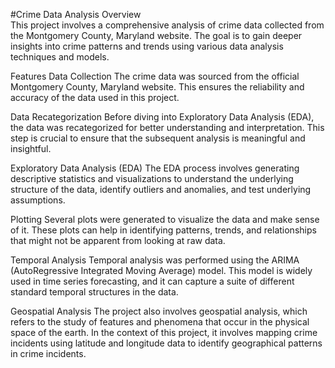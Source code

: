 #Crime Data Analysis Overview  
This project involves a comprehensive analysis of crime data collected from the Montgomery County, Maryland website. The goal is to gain deeper insights into crime patterns and trends using various data analysis techniques and models.

Features
Data Collection
The crime data was sourced from the official Montgomery County, Maryland website. This ensures the reliability and accuracy of the data used in this project.

Data Recategorization
Before diving into Exploratory Data Analysis (EDA), the data was recategorized for better understanding and interpretation. This step is crucial to ensure that the subsequent analysis is meaningful and insightful.

Exploratory Data Analysis (EDA)
The EDA process involves generating descriptive statistics and visualizations to understand the underlying structure of the data, identify outliers and anomalies, and test underlying assumptions.

Plotting
Several plots were generated to visualize the data and make sense of it. These plots can help in identifying patterns, trends, and relationships that might not be apparent from looking at raw data.

Temporal Analysis
Temporal analysis was performed using the ARIMA (AutoRegressive Integrated Moving Average) model. This model is widely used in time series forecasting, and it can capture a suite of different standard temporal structures in the data.

Geospatial Analysis
The project also involves geospatial analysis, which refers to the study of features and phenomena that occur in the physical space of the earth. In the context of this project, it involves mapping crime incidents using latitude and longitude data to identify geographical patterns in crime incidents.
